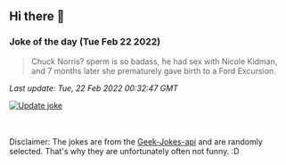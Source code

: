 ## Hi there 👋

### Joke of the day (Tue Feb 22 2022)
<!-- joke -->
>Chuck Norris? sperm is so badass, he had sex with Nicole Kidman, and 7 months later she prematurely gave birth to a Ford Excursion.
<!-- /joke -->

*Last update: Tue, 22 Feb 2022 00:32:47 GMT*

[![Update joke](https://github.com/nclskfm/nclskfm/actions/workflows/joke.yml/badge.svg)](https://github.com/nclskfm/nclskfm/actions/workflows/joke.yml)

<br><br>
Disclaimer: The jokes are from the [Geek-Jokes-api](https://github.com/sameerkumar18/geek-joke-api) and are randomly selected. That's why they are unfortunately often not funny. :D
